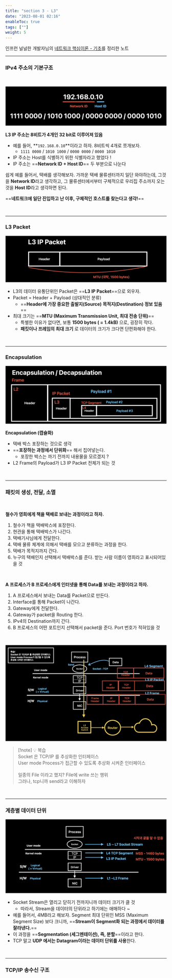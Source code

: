 ```yaml
---
title: "section 3 - L3"
date: "2023-08-01 02:16"
enableToc: true
tags: [""]
weight: 5
---
```


인프런 널널한 개발자님의 <a href='https://www.inflearn.com/course/%EB%84%A4%ED%8A%B8%EC%9B%8C%ED%81%AC-%ED%95%B5%EC%8B%AC%EC%9D%B4%EB%A1%A0-%EA%B8%B0%EC%B4%88' target='_blank'>네트워크 핵심이론 - 기초</a>를 정리한 노트

<hr>

### IPv4 주소의 기본구조

<br>

![](brain/image/section3-1.png)

**L3 IP 주소는 8비트가 4개인 32 bit로 이루어져 있음**
- 예를 들어, **`192.168.0.10`**이라고 하자. 8비트씩 4개로 쪼개보자.
	- `1111 0000` / `1010 1000` / `0000 0000` / `0000 1010`
- IP 주소는 Host를 식별하기 위한 식별자라고 했었다 !
- IP 주소는 ==**Network ID + Host ID**== 두 부분으로 나눈다

쉽게 예를 들어서, 택배를 생각해보자. 가까운 택배 물류센터까지 일단 와야하는데, 그것을 **Network ID**라고 생각하고, 그 물류센터에서부터 구체적으로 우리집 주소까지 오는 것을 **Host ID**라고 생각하면 된다.

==**네트워크에 일단 진입하고 난 이후, 구체적인 호스트를 찾는다고 생각!**==

<br><hr>

### L3 Packet

![](brain/image/section3-2.png)

- L3의 데이터 유통단위인 Packet은 ==**L3 IP Packet**==으로 외우자.
- Packet = Header + Payload (상대적인 분류)
	- ==**Header에 가장 중요한 출발지(Source) 목적지(Destination) 정보 있음**==
- 최대 크기는 ==**MTU (Maximum Transmission Unit, 최대 전송 단위)**==
	- 특별한 이유가 없다면, 보통 **1500 bytes ( = 1.4kB)** 으로, 굉장히 작다.
	- **패킷이나 프레임의 최대 크기** 로 데이터의 크기가 크다면 단편화해야 한다.

<br><hr>

### Encapsulation

![](brain/image/section3-3.png)

**Encapsulation (캡슐화)**
- 택배 박스 포장하는 것으로 생각
- ==**포장하는 과정에서 단위화**== 해서 집어넣는다.
	- 포장한 박스는 까기 전까지 내용물을 모르겠지 ?
- L2 Frame의 Payload가 L3 IP Packet 전체가 되는 것

<br><hr>

### 패킷의 생성, 전달, 소멸

<br>

**철수가 영희에게 책을 택배로 보내는 과정이라고 하자.**
1. 철수가 책을 택배박스에 포장한다.
2. 현관을 통해 택배박스가 나간다.
3. 택배기사님에게 전달한다.
4. 택배 물류 체계에 의해서 택배를 모으고 분류하는 과정을 한다.
5. 택배가 목적지까지 간다.
6. 누구의 택배인지 선택해서 택배박스를 준다. 받는 사람 이름이 영희라고 표시되어있을 것

<br>

**A 프로세스가 B 프로세스에게 인터넷을 통해 Data를 보내는 과정이라고 하자.**
1. A 프로세스에서 보내는 Data를 Packet으로 만든다.
2. Interface를 통해 Packet이 나간다.
3. Gateway에게 전달한다.
4. Gateway가 packet을 Routing 한다.
5. IPv4의 Destination까지 간다.
6. B 프로세스의 어떤 포트인지 선택해서 packet을 준다. Port 번호가 적혀있을 것

<br>

![](brain/image/section3-4.png)

> [!note] 💡 복습 <br>
> Socket 은 TCP/IP 를 추상화한 인터페이스 <br>
> User mode Process가 접근할 수 있도록 추상화 시켜준 인터페이스 <br>
> <br>
> 일종의 File 이라고 했지? File에 write 쓰는 행위 <br>
> 그러나, tcp니까 send라고 이해하자

<br><hr>

### 계층별 데이터 단위

![](brain/image/section3-7.png)

- Socket Stream은 열리고 닫히기 전까지니까 데이터 크기가 클 것
	- 따라서, Stream을 데이터의 단위라고 하기에는 애매하다 ~
- 예를 들어서, 4MB라고 해보자. Segment 최대 단위인 MSS (Maximum Segment Size) 보다 크니까, ==**Stream이 Segment화 되는 과정에서 데이터를 잘라낸다.**==
- 이 과정을 ==**Segmentation (세그멘테이션), 즉, 분할**==이라고 한다.
- TCP 말고 **UDP 에서는 Datagram이라는 데이터 단위를 사용**한다.

<br><hr>

### TCP/IP 송수신 구조

